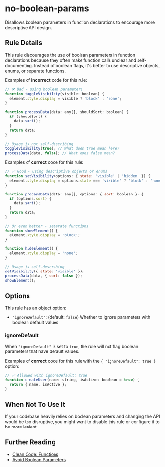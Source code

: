 # no-boolean-params

Disallows boolean parameters in function declarations to encourage more descriptive API design.

## Rule Details

This rule discourages the use of boolean parameters in function declarations because they often make function calls unclear and self-documenting. Instead of boolean flags, it's better to use descriptive objects, enums, or separate functions.

Examples of **incorrect** code for this rule:

```js
// ❌ Bad - using boolean parameters
function toggleVisibility(visible: boolean) {
  element.style.display = visible ? 'block' : 'none';
}

function processData(data: any[], shouldSort: boolean) {
  if (shouldSort) {
    data.sort();
  }
  return data;
}

// Usage is not self-describing
toggleVisibility(true); // What does true mean here?
processData(data, false); // What does false mean?
```

Examples of **correct** code for this rule:

```js
// ✅ Good - using descriptive objects or enums
function setVisibility(options: { state: 'visible' | 'hidden' }) {
  element.style.display = options.state === 'visible' ? 'block' : 'none';
}

function processData(data: any[], options: { sort: boolean }) {
  if (options.sort) {
    data.sort();
  }
  return data;
}

// Or even better - separate functions
function showElement() {
  element.style.display = 'block';
}

function hideElement() {
  element.style.display = 'none';
}

// Usage is self-describing
setVisibility({ state: 'visible' });
processData(data, { sort: false });
showElement();
```

## Options

This rule has an object option:

- `"ignoreDefault"`: (default: `false`) Whether to ignore parameters with boolean default values

### ignoreDefault

When `"ignoreDefault"` is set to `true`, the rule will not flag boolean parameters that have default values.

Examples of **correct** code for this rule with the `{ "ignoreDefault": true }` option:

```js
// ✅ Allowed with ignoreDefault: true
function createUser(name: string, isActive: boolean = true) {
  return { name, isActive };
}
```

## When Not To Use It

If your codebase heavily relies on boolean parameters and changing the API would be too disruptive, you might want to disable this rule or configure it to be more lenient.

## Further Reading

- [Clean Code: Functions](https://blog.cleancoder.com/uncle-bob/2012/05/15/NODB.html)
- [Avoid Boolean Parameters](https://medium.com/@amlcurran/clean-code-the-curse-of-a-boolean-parameter-c237a830b7a3)